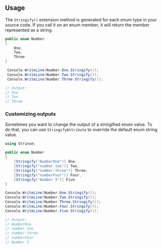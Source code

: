 ## Usage

The `Stringify()` extension method is generated for each enum type in your source code. If you call it on an enum member, it will return the member represented as a string.

```csharp
public enum Number
{
    One,
    Two,
    Three
}

 Console.WriteLine(Number.One.Stringify());
 Console.WriteLine(Number.Two.Stringify());
 Console.WriteLine(Number.Three.Stringify());

// Output:
// One
// Two
// Three
```

### Customizing outputs

Sometimes you want to change the output of a stringified enum value. To do that, you can use `StringifyAttribute` to override the default enum string value.

```csharp
using Strinum;

public enum Number
{
    [Stringify("NumberOne")] One,
    [Stringify("number_two")] Two,
    [Stringify("number-three")] Three,
    [Stringify("numberFour")] Four,
    [Stringify("Number 5")] Five
}

Console.WriteLine(Number.One.Stringify());
Console.WriteLine(Number.Two.Stringify());
Console.WriteLine(Number.Three.Stringify());
Console.WriteLine(Number.Four.Stringify());
Console.WriteLine(Number.Five.Stringify());

// Output:
// NumberOne
// number_two
// number-three
// numberFour
// Number 5
```
